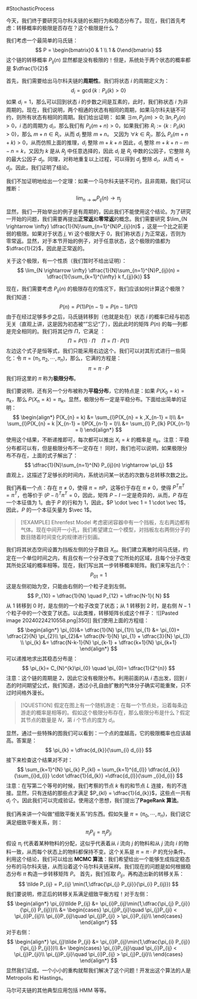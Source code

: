 #StochasticProcess 

今天，我们终于要研究马尔科夫链的长期行为和稳态分布了。现在，我们首先考虑：转移概率的极限是否存在？这个极限是什么？

我们考虑一个最简单的马氏链：
$$
P = \begin{bmatrix}0 & 1  \\ 1 & 0\end{bmatrix}
$$
这个链的转移概率 $P_{ij}(n)$ 显然都是没有极限的！但是，系统处于两个状态的概率都是 $\dfrac{1}{2}$

首先，我们需要给出马尔科夫链的**周期性**。我们将状态 $i$ 的周期定义为：
$$
d_{i} = \gcd \{k:P_{ii}(k)>0\}
$$
如果 $d_{i}=1$，那么可以回到状态 $i$ 的步数之间是互素的，此时，我们称状态 $i$ 为非周期的。现在，我们说明，两个相通的状态有相同的周期，如果马尔科夫链不可约，则所有状态有相同的周期。我们给出证明：
如果 $\exists m ,P_{ij}(m)>0;\exists n, P_{ji}(n) >0$，$i$ 态的周期为 $d_{i}$，那么我们有 $P_{ii}(m+n)>0$，如果我们称 $R_{i}:=\{k:P_{ii}(k)>0\}$，那么 $m+n \in R_{i}$，从而 $d_{i}$ 整除 $m+n$。
又因为 $\forall k \in R_{j}$，那么 $P_{ii}(m+n+k) >0$，从而仿照上面的推理，$d_{i}$ 整除 $m+k+n$
因此，$d_{i}$ 整除 $m+k+n-m-n=k$，又因为 $k$ 是从 $R_{j}$ 中任意选择的，因此 $d_{i}$ 是 $R_{j}$ 中数的公因子，它整除 $R_{j}$ 的最大公因子 $d_{j}$。同理，对称地重复以上过程，可以得到 $d_{j}$ 整除 $d_{i}$，从而 $d_{i} = d_{j}$。因此，我们证明了结论。

我们不加证明地给出一个定理：如果一个马尔科夫链不可约，且非周期，我们可以推断：
$$
\lim_{n \rightarrow \infty } P_{ij}(n) \rightarrow \pi_{j}
$$

显然，我们一开始举出的例子是有周期的，因此我们不能使用这个结论。为了研究一开始的问题，我们需要再提出**正常返**和**零常返**的概念。我们需要研究 $\lim_{N \rightarrow \infty} \dfrac{1}{N}\sum_{n=1}^{N}P_{ij}(n)$ ，这是一个比之前更弱的极限。如果对于状态 $j$, $\forall i$ 这个极限大于 0，我们称状态 $j$ 为正常返，否则为零常返。显然，对于本节开始的例子，对于任意状态，这个极限的值都为 $\dfrac{1}{2}$，因此是正常返的。

关于这个极限，有一个性质（我们暂时不给出证明）：
$$
\lim_{N \rightarrow \infty} \dfrac{1}{N}\sum_{n=1}^{N}P_{ij}(n) = \dfrac{1}{\sum_{k=1}^{\infty} k f_{jj}(k)}
$$


现在，我们需要考虑 $P_{ij}(n)$ 的极限存在的情况下，我们应该如何计算这个极限？
我们知道：
$$
P(n) = P(1)P(n-1) = P(n-1)P(1)
$$
由于在经过足够多步之后，马氏链转移到（也就是处在）状态 $i$ 的概率已经与初态无关（直观上讲，这是因为初态被“”忘记“了），因此此时的矩阵 $P(n)$ 的每一列都是完全相同的。我们将其记作 $\Pi$，它满足 ：
$$
\Pi  = P(1) \cdot \Pi \quad \Pi  = \Pi  \cdot P(1)
$$
左边这个式子是恒等式，我们只能采用右边这个。我们可以对其形式进行一些简化：令 $\pi = (\pi_{1},\pi_{2},\cdots ,\pi_{n})$，那么，它满的方程是：
$$
\pi = \pi \cdot P
$$
我们将这里的 $\pi$ 称为**极限分布**。

我们要说明，还有另一个分布被称为**平稳分布**，它的特点是：如果 $P (X_{0}=k) = \pi_{k}$，那么 $P (X_{n}=k) = \pi_{k}$。显然，极限分布一定是平稳分布。下面给出简单的证明：
$$
\begin{align*}
P(X_{n} = k) &=  \sum_{l}P(X_{n} = k ,X_{n-1} = l)\\
&= \sum_{l}P(X_{n} = k |X_{n-1} = l)P(X_{n-1} = l)\\
&= \sum_{l} P_{lk} P(X_{n-1} = l)
\end{align*}
$$
使用这个结果，不断递推即可，每次都可以推出 $X_{i}= k$ 的概率是 $\pi_{k}$。注意：平稳分布都可以有，但是极限分布不一定存在！
同时，我们也可以说明，如果极限分布不存在，上面的式子解出了：
$$
\dfrac{1}{N}\sum_{n=1}^{N} P_{ij}(n) \rightarrow \pi_{j}
$$
直观上，这描述了足够长的时间内，系统访问某一状态的次数与总转移次数之比。

我们再看一个点：存在 $\pi \not = 0$，使得 $\pi = \pi P$，这等价于存在 $\pi \not =0$，使得 $P^{T} \pi^{T}=\pi^{T}$，也等价于 $(P-I)^{T} \pi^{T}=0$，因此，矩阵 $P-I$ 一定是奇异的，从而，$P$ 存在一个本征值为 1。由于 $P$ 的行和为 1，因此，$P \cdot \vec 1 = 1 \cdot \vec 1$，因此，$P$ 的一个本征矢量为 $\vec 1$。


>[!EXAMPLE] Ehrenfest Model
>考虑密闭容器中有一个挡板，左右两边都有气体。现在中间开一小孔，我们希望建立一个模型，对挡板左右两侧分子的数目随着时间变化的规律进行刻画。

我们将其状态空间设置为挡板左侧的分子数目 $X_n$。我们建立离散时间马氏链，约定在一个单位时间之内，有且仅有一个分子改变了它所处的区域，且每个分子改变其所处区域的概率相等。现在，我们写出其一步转移概率矩阵。我们来写出几个：
$$
P_{01}=1
$$
这是左侧初始为空，只能由右侧的一个粒子走到左侧。
$$
P_{10} = \dfrac{1}{N} \quad P_{12} = \dfrac{N-1}{ N}
$$
从 1 转移到 0 时，是左侧的一个粒子改变了状态；从 1 转移到 2 时，是右侧 $N-1$ 个粒子中的一个改变了状态。以此类推，转移矩阵长成这个样子：
![[Pasted image 20240224210558.png|350]]
我们使用上面的方程组：
$$
\begin{align*}
\pi_{0}&= \dfrac{1}{N} \pi_{1}\\
\pi_{1} &= \pi_{0}+ \dfrac{2}{N} \pi_{2}\\
\pi_{2}&= \dfrac{N-1}{N} \pi_{1} + \dfrac{3}{N} \pi_{3} \\
\pi_{k} &= \dfrac{N-k-1}{N} \pi_{k-1} + \dfrac{k+1}{N} \pi_{k+1}
\end{align*}
$$
可以递推地求出其稳态分布是：
$$
\pi_{k}= C_{N}^{k}\pi_{0} \quad \pi_{0}= \dfrac{1}{2^{n}}
$$
注意：这个链的周期是 2，因此它没有极限分布。利用前面的从 $i$ 态出发，回到 $i$ 态的时间期望公式，我们知道，透过小孔自由扩散的气体分子确实可能重聚，只不过时间格外漫长。

>[!QUESTION]
>假定在图上有一个随机游走：在每一个节点处，沿着每条边游走的概率是相等的。假如这个极限分布存在，那么极限分布是什么？假定其节点的数量是 $N$，第 $i$ 个节点的度为 $d_{i}$。

显然，通过一些特殊的图我们可以看到：一个点的度越高，它的极限概率也应该越高。答案是：
$$
\pi_{k} = \dfrac{d_{k}}{\sum_{i} d_{i}}
$$
接下来检查这个结果对不对：
$$
\sum_{k=1}^{N} \pi_{k} P_{kl} = \sum_{k=1}^{d_{l}} \dfrac{d_{k}}{\sum_{i}d_{i}} \cdot \dfrac{1}{d_{k}}  =\dfrac{d_{l}}{\sum _{i}d_{i}}
$$
注意：在写第二个等号的时候，我们考察的节点 $k$ 有的和节点 $L$ 连接，有的不连接。显然，只有连结的那些点才满足 $P_{kl} = \dfrac{1}{d_{k}}$，这些点一共有 $d_{l}$ 个。因此我们可以完成验证。使用这个思想，我们提出了**PageRank 算法**。

我们再来讲一个叫做“细致平衡关系”的东西。假如矢量 $\pi = (\pi_{0},\cdots,\pi_{n})$，我们说它满足细致平衡关系，则：
$$
\pi_{i}P_{ij} = \pi_{j} P_{ji}
$$
假设 $\pi_{i}$ 代表着某种物料的分配，这似乎代表着从 $i$ 流向 $j$ 的物料和从 $j$ 流向 $i$ 的物料一致，从而每个状态上的物料都保持不变。这个关系是 $\pi = \pi \cdot P$ 的充分条件。
利用这个结论，我们可以给出 **MCMC 算法**：我们希望给出一个能够生成指定稳态分布的马尔科夫链，从而沿着这个马尔科夫链采样。我们现在的问题是如何根据稳态分布 $\pi$ 构造一步转移矩阵 $P$。
首先，我们任取 $P_{ij}$，再构造出新的转移关系：
$$
\tilde P_{ij} = P_{ij} \min(1,\dfrac{\pi_{j} P_{ji}}{\pi_{i} P_{ij}})
$$
我们要说明，修正后的转移关系满足细致平衡方程！对于左侧：
$$
\begin{align*}
\pi_{i}\tilde P_{ij} &=  \pi_{i}P_{ij}\min(1,\dfrac{\pi_{j} P_{ji}}{\pi_{i} P_{ij}})\\
&= \begin{cases}
\pi_{j}P_{ji}\quad \pi_{j}P_{ji} < \pi_{i}P_{ij}\\
\pi_{i}P_{ij}\quad \pi_{j}P_{ji} > \pi_{i}P_{ij}\\
\end{cases}
\end{align*}
$$
对于右侧：
$$
\begin{align*}
\pi_{j}\tilde P_{ji} &=  \pi_{i}P_{ij}\min(1,\dfrac{\pi_{i} P_{ij}}{\pi_{j} P_{ji}})\\
&= \begin{cases}
\pi_{i}P_{ij}\quad \pi_{i}P_{ij} < \pi_{j}P_{ji}\\
\pi_{j}P_{ji}\quad \pi_{i}P_{ij} > \pi_{j}P_{ji}\\
\end{cases}
\end{align*}
$$
显然我们证成。一个小小的重构就帮我们解决了这个问题！开发出这个算法的人是 Metropolis 和 Hastings。

马尔可夫链的其他典型应用包括 HMM 等等。

